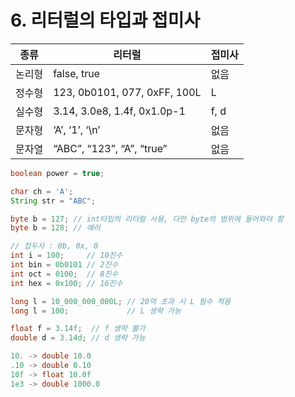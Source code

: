 # 6. 리터럴의 타입과 접미사

| 종류 | 리터럴 | 접미사 |
| --- | --- | --- |
| 논리형 | false, true | 없음 |
| 정수형 | 123, 0b0101, 077, 0xFF, 100L | L |
| 실수형 | 3.14, 3.0e8, 1.4f, 0x1.0p-1 | f, d |
| 문자형 | ‘A’, ‘1’, ‘\n’ | 없음 |
| 문자열 | “ABC”, “123”, “A”, “true” | 없음 |

```java
boolean power = true;

char ch = 'A';
String str = "ABC";

byte b = 127; // int타입의 리터럴 사용, 다만 byte의 범위에 들어와야 함
byte b = 128; // 에러

// 접두사 : 0b, 0x, 0
int i = 100;     // 10진수
int bin = 0b0101 // 2진수
int oct = 0100;  // 8진수
int hex = 0x100; // 16진수

long l = 10_000_000_000L; // 20억 초과 시 L 필수 적용
long l = 100;             // L 생략 가능

float f = 3.14f;  // f 생략 불가
double d = 3.14d; // d 생략 가능

10. -> double 10.0
.10 -> double 0.10
10f -> float 10.0f
1e3 -> double 1000.0
```